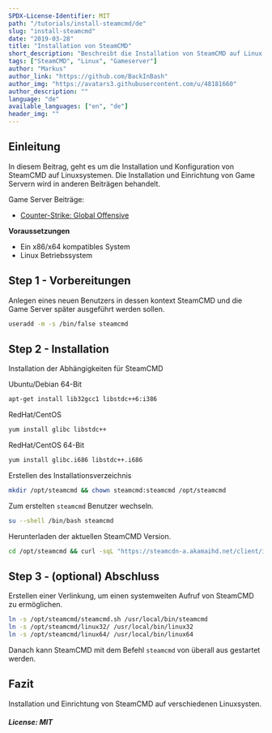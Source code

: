 ```yaml
---
SPDX-License-Identifier: MIT
path: "/tutorials/install-steamcmd/de"
slug: "install-steamcmd"
date: "2019-03-28"
title: "Installation von SteamCMD"
short_description: "Beschreibt die Installation von SteamCMD auf Linux Systemen"
tags: ["SteamCMD", "Linux", "Gameserver"]
author: "Markus"
author_link: "https://github.com/BackInBash"
author_img: "https://avatars3.githubusercontent.com/u/48181660"
author_description: ""
language: "de"
available_languages: ["en", "de"]
header_img: ""
---
```


<!-- This where the actual tutorial begins. You don't need to write out the title again, having it in the frontmatter above is enough. -->

## Einleitung

In diesem Beitrag, geht es um die Installation und Konfiguration von SteamCMD auf Linuxsystemen.
Die Installation und Einrichtung von Game Servern wird in anderen Beiträgen behandelt.

Game Server Beiträge:
+ [Counter-Strike: Global Offensive](../install-gameserver-csgo/de)

**Voraussetzungen**

+ Ein x86/x64 kompatibles System
+ Linux Betriebssystem

## Step 1 - Vorbereitungen

Anlegen eines neuen Benutzers in dessen kontext SteamCMD und die Game Server später ausgeführt werden sollen.
```bash
useradd -m -s /bin/false steamcmd
```

## Step 2 - Installation

Installation der Abhängigkeiten für SteamCMD

Ubuntu/Debian 64-Bit
```bash
apt-get install lib32gcc1 libstdc++6:i386
```

RedHat/CentOS
```bash
yum install glibc libstdc++
```

RedHat/CentOS 64-Bit
```bash
yum install glibc.i686 libstdc++.i686
```

Erstellen des Installationsverzeichnis
```bash
mkdir /opt/steamcmd && chown steamcmd:steamcmd /opt/steamcmd
```

Zum erstelten `steamcmd` Benutzer wechseln.
```bash
su --shell /bin/bash steamcmd
```

Herunterladen der aktuellen SteamCMD Version.
```bash
cd /opt/steamcmd && curl -sqL "https://steamcdn-a.akamaihd.net/client/installer/steamcmd_linux.tar.gz" | tar zxvf -
```

## Step 3 - (optional) Abschluss

Erstellen einer Verlinkung, um einen systemweiten Aufruf von SteamCMD zu ermöglichen.
```bash
ln -s /opt/steamcmd/steamcmd.sh /usr/local/bin/steamcmd
ln -s /opt/steamcmd/linux32/ /usr/local/bin/linux32
ln -s /opt/steamcmd/linux64/ /usr/local/bin/linux64
```

Danach kann SteamCMD mit dem Befehl `steamcmd` von überall aus gestartet werden.

## Fazit

Installation und Einrichtung von SteamCMD auf verschiedenen Linuxsysten.

##### License: MIT

<!---

Contributors's Certificate of Origin

By making a contribution to this project, I certify that:

(a) The contribution was created in whole or in part by me and I have
    the right to submit it under the license indicated in the file; or

(b) The contribution is based upon previous work that, to the best of my
    knowledge, is covered under an appropriate license and I have the
    right under that license to submit that work with modifications,
    whether created in whole or in part by me, under the same license
    (unless I am permitted to submit under a different license), as
    indicated in the file; or

(c) The contribution was provided directly to me by some other person
    who certified (a), (b) or (c) and I have not modified it.

(d) I understand and agree that this project and the contribution are
    public and that a record of the contribution (including all personal
    information I submit with it, including my sign-off) is maintained
    indefinitely and may be redistributed consistent with this project
    or the license(s) involved.

Signed-off-by: Markus markus@omg-network.de

-->
